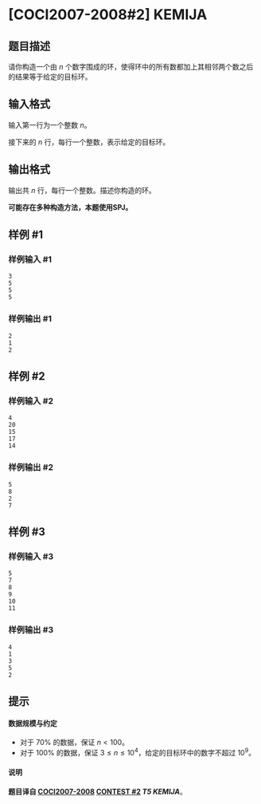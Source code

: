 # [COCI2007-2008#2] KEMIJA

## 题目描述

请你构造一个由 $n$ 个数字围成的环，使得环中的所有数都加上其相邻两个数之后的结果等于给定的目标环。

## 输入格式

输入第一行为一个整数 $n$。

接下来的 $n$ 行，每行一个整数，表示给定的目标环。

## 输出格式

输出共 $n$ 行，每行一个整数。描述你构造的环。

**可能存在多种构造方法，本题使用SPJ。**

## 样例 #1

### 样例输入 #1
```
3
5
5
5
```

### 样例输出 #1

```
2
1
2
```

## 样例 #2

### 样例输入 #2
```
4
20
15
17
14
```

### 样例输出 #2

```
5
8
2
7
```

## 样例 #3

### 样例输入 #3
```
5
7
8
9
10
11
```

### 样例输出 #3

```
4
1
3
5
2
```

## 提示

#### 数据规模与约定

- 对于 $70\%$ 的数据，保证 $n<100$。
- 对于 $100\%$ 的数据，保证 $3\le n\le 10^4$，给定的目标环中的数字不超过 $10^9$。
#### 说明

**题目译自 [COCI2007-2008](https://hsin.hr/coci/archive/2007_2008/) [CONTEST #2](https://hsin.hr/coci/archive/2007_2008/contest2_tasks.pdf) *T5 KEMIJA***。
